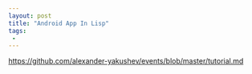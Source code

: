 ```yaml
---
layout: post
title: "Android App In Lisp"
tags:
 -
---
```



https://github.com/alexander-yakushev/events/blob/master/tutorial.md
